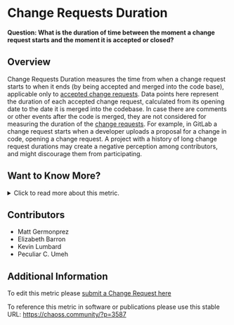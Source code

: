 # Change Requests Duration

**Question: What is the duration of time between the moment a change request starts and the moment it is accepted or closed?**

## Overview

Change Requests Duration measures the time from when a change request starts to when it ends (by being accepted and merged into the code base), applicable only to [accepted change requests](https://chaoss.community/metric-change-requests-accepted/). Data points here represent the duration of each accepted change request, calculated from its opening date to the date it is merged into the codebase. In case there are comments or other events after the code is merged, they are not considered for measuring the duration of the [change requests](https://chaoss.community/metric-change-requests/).  For example, in GitLab a change request starts when a developer uploads a proposal for a change in code, opening a change request. A project with a history of long change request durations may create a negative perception among contributors, and might discourage them from participating.

## Want to Know More?

<span markdown="1"><details>

<summary>Click to read more about this metric.</summary>

### Data Collection Strategies

**Specific description: GitHub**

In the case of GitHub, duration is considered for pull requests that are accepted and merged in the code base. For an individual pull request, duration starts when it is opened, and finishes when the commits it includes are merged into the code base.

Mandatory parameters (for GitHub): None.

**Specific description: GitLab**

In the case of GitLab, duration is considered for merge requests that are accepted and merged in the code base. For an individual merge request, duration starts when it is opened, and finishes when the commits it includes are merged into the code base.

Mandatory parameters (for GitLab): None.

**Specific description: Gerrit**

In the case of Gerrit, duration is considered for code reviews that are accepted and merged in the code base. For an individual code review, duration starts when it is opened, and finishes when the commits it includes are merged into the code base.

*   Mandatory parameters (for Gerrit): None.

Potential aggregators include:

*   Median. Median (50% percentile) of change request duration for all accepted change requests in the considered period of time.

Potential parameters include:

*   Period of time. Start and finish date of the period. Default: forever. Period during which accepted change requests are considered. An accepted change request is considered to be in the period if its creation event is in the period.
*   Criteria for source code. Algorithm. Default: all files are source code. If we are focused on source code, we need a criteria for deciding whether a file is a part of the source code or not.

### Filters

*   By actors (submitter, reviewer, merger). Requires actor merging (merging ids corresponding to the same author).
*   By groups of actors (employer, gender... for each of the actors). Requires actor grouping, and likely, actor merging.
*   Median per month over time
*   Median per group over time
*   Distribution of durations for a certain period

</details></span>

## Contributors

*   Matt Germonprez
*   Elizabeth Barron
*   Kevin Lumbard
*   Peculiar C. Umeh

## Additional Information

To edit this metric please [submit a Change Request here](https://github.com/chaoss/wg-evolution/blob/main/focus-areas/code-development-efficiency/change-requests-duration.md)

To reference this metric in software or publications please use this stable URL: <https://chaoss.community/?p=3587>

<!-- # For groupings in the knowledge base
Context tags: Lifecycle, Contribution, Platform
Keyword tags: change request, accepted changes, review duration,  merged, code base, 
→ 
